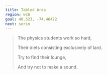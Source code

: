```yaml
---
title: Tabled Area
region: wcb
goal: 40.523, -74.46472
next: serin
---
```


> The physics students work so hard,
>
> Their diets consisting exclusively of lard.
>
> Try to find their lounge,
>
> And try not to make a sound.
